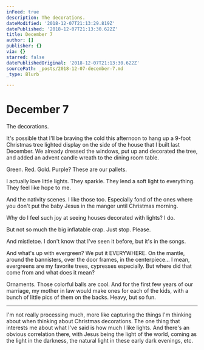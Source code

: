 ```yaml
---
inFeed: true
description: The decorations.
dateModified: '2018-12-07T21:13:29.819Z'
datePublished: '2018-12-07T21:13:30.622Z'
title: December 7
author: []
publisher: {}
via: {}
starred: false
datePublishedOriginal: '2018-12-07T21:13:30.622Z'
sourcePath: _posts/2018-12-07-december-7.md
_type: Blurb

---
```

# December 7

The decorations.

It's possible that I'll be braving the cold this afternoon to hang up a 9-foot Christmas tree lighted display on the side of the house that I built last December. We already dressed the windows, put up and decorated the tree, and added an advent candle wreath to the dining room table.

Green. Red. Gold. Purple? These are our pallets.

I actually love little lights. They sparkle. They lend a soft light to everything. They feel like hope to me.

And the nativity scenes. I like those too. Especially fond of the ones where you don't put the baby Jesus in the manger until Christmas morning.

Why do I feel such joy at seeing houses decorated with lights? I do.

But not so much the big inflatable crap. Just stop. Please.

And mistletoe. I don't know that I've seen it before, but it's in the songs.

And what's up with evergreen? We put it EVERYWHERE. On the mantle, around the bannisters, over the door frames, in the centerpiece... I mean, evergreens are my favorite trees, cypresses especially. But where did that come from and what does it mean?

Ornaments. Those colorful balls are cool. And for the first few years of our marriage, my mother in law would make ones for each of the kids, with a bunch of little pics of them on the backs. Heavy, but so fun.

---

I'm not really processing much, more like capturing the things I'm thinking about when thinking about Christmas decorations. The one thing that interests me about what I've said is how much I like lights. And there's an obvious correlation there, with Jesus being the light of the world, coming as the light in the darkness, the natural light in these early dark evenings, etc.